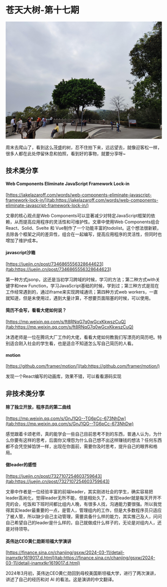 # 苍天大树-第十七期

![image.png](../public/images/65ffcc99ef545.jpg)

周末去爬山了，看到这么茂盛的树，忍不住拍下来，远远望去，就像迎客松一样，很多人都在此处停留休息和拍照，看到好的事物，就要分享呀~


## 技术类分享

#### Web Components Eliminate JavaScript Framework Lock-in

[https://jakelazaroff.com/words/web-components-eliminate-javascript-framework-lock-in/](tab:https://jakelazaroff.com/words/web-components-eliminate-javascript-framework-lock-in/)

文章的核心观点是Web Components可以显著减少对特定JavaScript框架的依赖，从而提高应用程序的灵活性和可维护性。文章中使用Web Components组合React、Solid、Svelte 和 Vue制作了一个功能丰富的todolist。这个想法很新颖，去除各个框架之间的差异性，组合在一起编写，提高应用程序的灵活性，但同时也增加了维护成本。


#### javascript沙箱

[https://juejin.cn/post/7346865556328644623](tab:https://juejin.cn/post/7346865556328644623)

第一种方式jsonp，这还是当初学习跨域的时候，学习的方法；第二种方式with关键字和new Function，学习JavaScript基础的时候，学到过；第三种方式是现在工作经常遇到的，通过iframe来实现跨域通讯；第四种方式web workers，一直就知道，但是未使用过，遇到大量计算，不想要页面阻塞的时候，可以使用。

#### 简历不会写，看看大佬如何说？

[https://mp.weixin.qq.com/s/ft8RNqG7q0wGcxKkwszCuQ](tab:https://mp.weixin.qq.com/s/ft8RNqG7q0wGcxKkwszCuQ)

沐洒老师是一位在腾讯大厂工作的大佬，看看大佬如何教我们写漂亮的简历吧。特别适合刚入社会的学生看，也是适合不知道怎么写自己简历的人看。


#### motion

[https://github.com/framer/motion/](tab:https://github.com/framer/motion/)

发现一个React编写的动画库，效果不错，可以看看源码实现
## 非技术类分享

#### 除了独立开放，程序员的第二曲线

[https://mp.weixin.qq.com/s/GnJ1QG--TG6pCc-673NhDw](tab:https://mp.weixin.qq.com/s/GnJ1QG--TG6pCc-673NhDw)

感觉跟着卡颂老师，真的能学会一些自己目前思考不到的东西，普通人认为，为什么你要有这样的思考，后面你又埋怨为什么自己想不出这样赚钱的想法？任何东西都不会凭空掉馅饼一样，出现在你面前，需要你及时思考，提升自己的眼界和格局。

#### 做leader的感悟

[https://juejin.cn/post/7327107254603759643](tab:https://juejin.cn/post/7327107254603759643)

文章中作者是一位经验丰富的前端leader，其实刚进社会的学生，确实容易把leader高尚化，觉得leader无所不能，但是相处久了，发现leader就是每天开开不完的会，吃饭和下班时间都比组内人晚，有很多人找，沟通能力要很强。所以我觉得其实leader最重要的一点，是管人，管理组内的工作，但是大多数程序员只适应了被人管，所以缺少自己主动管理，需要具备什么样的能力，其实推己及人，问问自己希望自己的leader是什么样的，自己就做成什么样子的，无论是对组内人，还是对待领导。

#### 英伟达CEO黄仁勋斯坦福大学演讲

[https://finance.sina.cn/chanjing/gsxw/2024-03-11/detail-inamxtkr1619017.d.html](tab:https://finance.sina.cn/chanjing/gsxw/2024-03-11/detail-inamxtkr1619017.d.html)

2024年3月初，英伟达CEO黄仁勋回到母校美国斯坦福大学，进行了两次演讲，讲述了自己的经历和对 AI 的看法。这是演讲的中文翻译。
